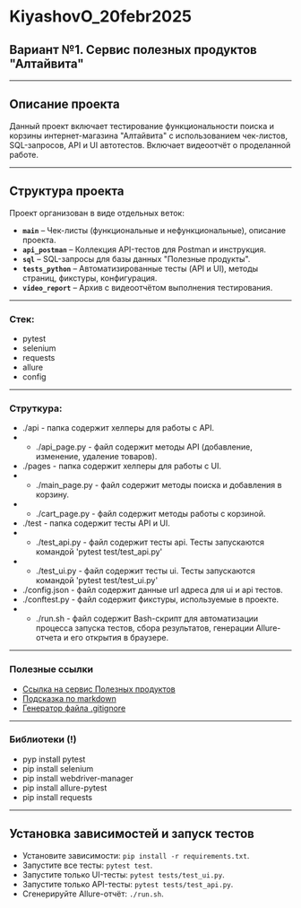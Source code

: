 # KiyashovO_20febr2025

## Вариант №1. Сервис полезных продуктов "Алтайвита"

---

##  Описание проекта
Данный проект включает тестирование функциональности поиска и корзины интернет-магазина "Алтайвита" с использованием чек-листов, SQL-запросов, API и UI автотестов. Включает видеоотчёт о проделанной работе.

---

##  Структура проекта

Проект организован в виде отдельных веток:

- **`main`** – Чек-листы (функциональные и нефункциональные), описание проекта.
- **`api_postman`** – Коллекция API-тестов для Postman и инструкция.
- **`sql`** – SQL-запросы для базы данных "Полезные продукты".
- **`tests_python`** – Автоматизированные тесты (API и UI), методы страниц, фикстуры, конфигурация.
- **`video_report`** – Архив с видеоотчётом выполнения тестирования.

---

### Стек:
- pytest
- selenium
- requests
- allure
- config

---

### Струткура:
- ./api - папка содержит хелперы для работы с API.
- - ./api_page.py - файл содержит методы API (добавление, изменение, удаление товаров).
- ./pages - папка содержит хелперы для работы с UI.
- - ./main_page.py - файл содержит методы поиска и добавления в корзину.
- - ./cart_page.py - файл содержит методы работы с корзиной.
- ./test - папка содержит тесты API и UI.
- - ./test_api.py - файл содержит тесты api. Тесты запускаются командой 'pytest test/test_api.py'
- - ./test_ui.py - файл содержит тесты ui. Тесты запускаются командой 'pytest test/test_ui.py'
- ./config.json - файл содержит данные url адреса для ui и api тестов.
- ./conftest.py - файл содержит фикстуры, используемые в проекте.
- - ./run.sh - файл содержит Bash-скрипт для автоматизации процесса запуска тестов, сбора результатов, генерации Allure-отчета и его открытия в браузере.

---

### Полезные ссылки
- [Ссылка на сервис Полезных продуктов](https://altaivita.ru/)
- [Подсказка по markdown](https://www.markdownguide.org/basic-syntax/)
- [Генератор файла .gitignore](https://www.toptal.com/developers/gitignore)

---

### Библиотеки (!)
- pyp install pytest
- pip install selenium
- pip install webdriver-manager 
- pip install allure-pytest
- pip install requests

---

## Установка зависимостей и запуск тестов
- Установите зависимости: `pip install -r requirements.txt`.
- Запустите все тесты: `pytest test`.
- Запустите только UI-тесты: `pytest tests/test_ui.py`.
- Запустите только API-тесты: `pytest tests/test_api.py`.
- Сгенерируйте Allure-отчёт: `./run.sh`.







